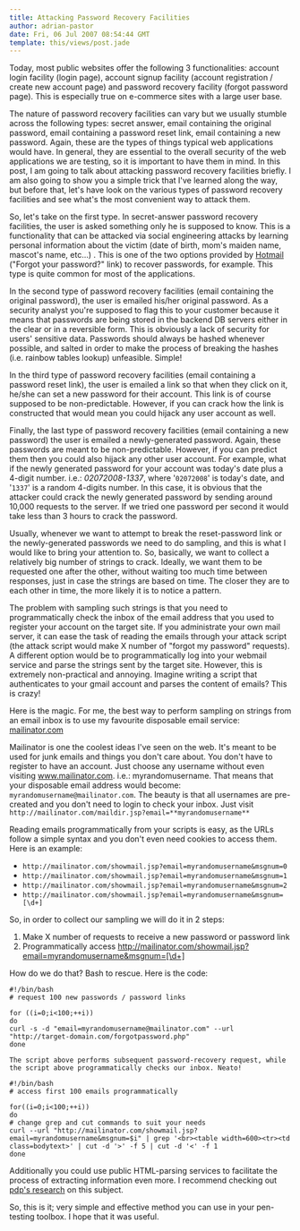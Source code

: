 ```yaml
---
title: Attacking Password Recovery Facilities
author: adrian-pastor
date: Fri, 06 Jul 2007 08:54:44 GMT
template: this/views/post.jade
---
```


Today, most public websites offer the following 3 functionalities: account login facility (login page), account signup facility (account registration / create new account page) and password recovery facility (forgot password page). This is especially true on e-commerce sites with a large user base.

The nature of password recovery facilities can vary but we usually stumble across the following types: secret answer, email containing the original password, email containing a password reset link, email containing a new password. Again, these are the types of things typical web applications would have. In general, they are essential to the overall security of the web applications we are testing, so it is important to have them in mind. In this post, I am going to talk about attacking password recovery facilities briefly. I am also going to show you a simple trick that I've learned along the way, but before that, let's have look on the various types of password recovery facilities and see what's the most convenient way to attack them.

So, let's take on the first type. In secret-answer password recovery facilities, the user is asked something only he is supposed to know. This is a functionality that can be attacked via social engineering attacks by learning personal information about the victim (date of birth, mom's maiden name, mascot's name, etc...) . This is one of the two options provided by [Hotmail](http://www.hotmail.com/) ("Forgot your password?" link) to recover passwords, for example. This type is quite common for most of the applications.

In the second type of password recovery facilities (email containing the original password), the user is emailed his/her original password. As a security analyst you're supposed to flag this to your customer because it means that passwords are being stored in the backend DB servers either in the clear or in a reversible form. This is obviously a lack of security for users' sensitive data. Passwords should always be hashed whenever possible, and salted in order to make the process of breaking the hashes (i.e. rainbow tables lookup) unfeasible. Simple!

In the third type of password recovery facilities (email containing a password reset link), the user is emailed a link so that when they click on it, he/she can set a new password for their account. This link is of course supposed to be non-predictable. However, if you can crack how the link is constructed that would mean you could hijack any user account as well.

Finally, the last type of password recovery facilities (email containing a new password) the user is emailed a newly-generated password. Again, these passwords are meant to be non-predictable. However, if you can predict them then you could also hijack any other user account. For example, what if the newly generated password for your account was today's date plus a 4-digit number. i.e.: _02072008-1337_, where '`02072008`' is today's date, and '`1337`' is a random 4-digits number. In this case, it is obvious that the attacker could crack the newly generated password by sending around 10,000 requests to the server. If we tried one password per second it would take less than 3 hours to crack the password.

Usually, whenever we want to attempt to break the reset-password link or the newly-generated passwords we need to do sampling, and this is what I would like to bring your attention to. So, basically, we want to collect a relatively big number of strings to crack. Ideally, we want them to be requested one after the other, without waiting too much time between responses, just in case the strings are based on time. The closer they are to each other in time, the more likely it is to notice a pattern.

The problem with sampling such strings is that you need to programmatically check the inbox of the email address that you used to register your account on the target site. If you administrate your own mail server, it can ease the task of reading the emails through your attack script (the attack script would make X number of "forgot my password" requests). A different option would be to programmatically log into your webmail service and parse the strings sent by the target site. However, this is extremely non-practical and annoying. Imagine writing a script that authenticates to your gmail account and parses the content of emails? This is crazy!

Here is the magic. For me, the best way to perform sampling on strings from an email inbox is to use my favourite disposable email service: [mailinator.com](http://mailinator.com/)

Mailinator is one the coolest ideas I've seen on the web. It's meant to be used for junk emails and things you don't care about. You don't have to register to have an account. Just choose any username without even visiting www.mailinator.com. i.e.: myrandomusername. That means that your disposable email address would become: `myrandomusername@mailinator.com`. The beauty is that all usernames are pre-created and you don't need to login to check your inbox. Just visit `http://mailinator.com/maildir.jsp?email=**myrandomusername**`

Reading emails programmatically from your scripts is easy, as the URLs follow a simple syntax and you don't even need cookies to access them. Here is an example:

* `http://mailinator.com/showmail.jsp?email=myrandomusername&msgnum=0`
* `http://mailinator.com/showmail.jsp?email=myrandomusername&msgnum=1`
* `http://mailinator.com/showmail.jsp?email=myrandomusername&msgnum=2`
* `http://mailinator.com/showmail.jsp?email=myrandomusername&msgnum=[\d+]`

So, in order to collect our sampling we will do it in 2 steps:

1.  Make X number of requests to receive a new password or password link
2.  Programmatically access http://mailinator.com/showmail.jsp?email=myrandomusername&msgnum=[\d+]

How do we do that? Bash to rescue. Here is the code:

    #!/bin/bash
    # request 100 new passwords / password links

    for ((i=0;i<100;++i))
    do
    curl -s -d "email=myrandomusername@mailinator.com" --url "http://target-domain.com/forgotpassword.php"
    done

    The script above performs subsequent password-recovery request, while the script above programmatically checks our inbox. Neato!

    #!/bin/bash
    # access first 100 emails programmatically

    for((i=0;i<100;++i))
    do
    # change grep and cut commands to suit your needs
    curl --url "http://mailinator.com/showmail.jsp?email=myrandomusername&msgnum=$i" | grep '<br><table width=600><tr><td class=bodytext>' | cut -d '>' -f 5 | cut -d '<' -f 1
    done

Additionally you could use public HTML-parsing services to facilitate the process of extracting information even more. I recommend checking out [pdp's research](/blog/6th-owasp-conference/) on this subject.

So, this is it; very simple and effective method you can use in your pen-testing toolbox. I hope that it was useful.
